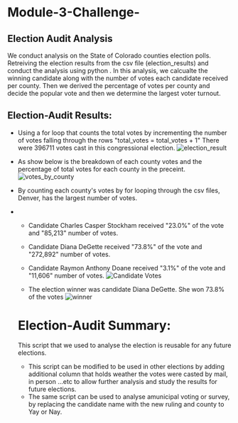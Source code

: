 # Module-3-Challenge-
## Election Audit Analysis

We conduct analysis on the State of Colorado counties election polls. Retreiving the election results from the csv file (election_results) and conduct the analysis using python .
In this analysis, we calcualte the winning candidate along with the number of votes each candidate received per county. Then we derived the percentage of votes per county and decide the 
popular vote and then we determine the largest voter turnout. 

## Election-Audit Results: 
- Using a for loop that counts the total votes by incrementing the number of votes falling through the rows "total_votes = total_votes + 1"
There were 396711 votes cast in this congressional election. 
![election_result](https://github.com/HusamQ/Module-3-Challenge-/blob/31f8bd7ad1c682800e7b6c28ccff2f430ede2884/images/election-results.PNG)

- As show below is the breakdown of each county votes and the percentage of total votes for each county in the preceint. 
![votes_by_county](https://github.com/HusamQ/Module-3-Challenge-/blob/31f8bd7ad1c682800e7b6c28ccff2f430ede2884/images/votes_by_county.PNG)

- By counting each county's votes by for looping through the csv files, Denver, has the largest number of votes. 

- - Candidate Charles Casper Stockham received "23.0%" of the vote and "85,213" number of votes.
  - Candidate Diana DeGette received "73.8%" of the vote and "272,892" number of votes.
  - Candidate Raymon Anthony Doane received "3.1%" of the vote and "11,606" number of votes.
  ![Candidate Votes](https://github.com/HusamQ/Module-3-Challenge-/blob/31f8bd7ad1c682800e7b6c28ccff2f430ede2884/images/Candidate_received.PNG)
  
  - The election winner was candidate Diana DeGette. She won 73.8% of the votes 
  ![winner](https://github.com/HusamQ/Module-3-Challenge-/blob/31f8bd7ad1c682800e7b6c28ccff2f430ede2884/images/winner.PNG)
  
  # Election-Audit Summary:
  This script that we used to analyse the election is reusable for any future elections. 
  - This script can be modified to be used in other elections by adding additional column that holds weather the votes were casted by mail, in person ...etc to allow further analysis 
  and study the results for future elections. 
  - The same script can be used to analyse amunicipal voting or survey, by replacing the candidate name with the new ruling and county to Yay or Nay. 
